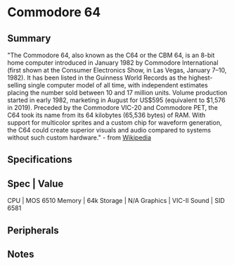 # Commodore 64

## Summary

"The Commodore 64, also known as the C64 or the CBM 64, is an 8-bit home computer introduced in January 1982 by Commodore International (first shown at the Consumer Electronics Show, in Las Vegas, January 7–10, 1982). It has been listed in the Guinness World Records as the highest-selling single computer model of all time, with independent estimates placing the number sold between 10 and 17 million units. Volume production started in early 1982, marketing in August for US$595 (equivalent to $1,576 in 2019). Preceded by the Commodore VIC-20 and Commodore PET, the C64 took its name from its 64 kilobytes (65,536 bytes) of RAM. With support for multicolor sprites and a custom chip for waveform generation, the C64 could create superior visuals and audio compared to systems without such custom hardware." - from [Wikipedia](https://en.wikipedia.org/wiki/Commodore_64)

## Specifications

Spec     | Value
----------------------
CPU | MOS 6510
Memory | 64k
Storage | N/A
Graphics | VIC-II
Sound | SID 6581

## Peripherals

## Notes
